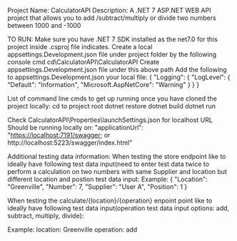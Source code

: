 Project Name: CalculatorAPI
Description: A .NET 7 ASP.NET WEB API project that allows you to add /subtract/multiply or divide two numbers between 1000 and -1000


TO RUN:
Make sure you have .NET 7 SDK installed as the <TargetFramework>net7.0</TargetFramework> for this project inside .csproj file indicates.
Create a local appsettings.Development.json file under project folder by the following console cmd
cd\CalculatorAPI\CalculatorAPI 
Create appsettings.Development.json file under this above path
Add the following to appsettings.Development.json your local file:
{
  "Logging": {
    "LogLevel": {
      "Default": "Information",
      "Microsoft.AspNetCore": "Warning"
    }
  }
}


List of command line cmds to get up running once you have cloned the project locally:
cd to project root
dotnet restore
dotnet build
dotnet run

Check CalculatorAPI\Properties\launchSettings.json for localhost URL
Should be running locally on:
 "applicationUrl": "[https://localhost:7191/swagger](https://localhost:7191/swagger/index.html);
 or http://localhost:5223/swagger/index.html"


Additional testing data information:
When testing the store endpoint like to ideally have following test data input(need to enter test data twice to perform a calculation on two numbers with same Supplier and location but different location and postion test data input:
Example:
{
  "Location": "Greenville",
  "Number": 7,
  "Supplier": "User A",
  "Position": 1
}


When testing the calculate/{location}/{operation} enpoint point like to ideally have following test data input(operation test data input options: add, subtract, multiply, divide):

Example:
location: Greenville
operation: add

